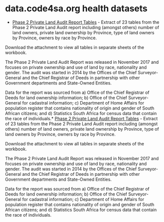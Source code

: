 # data.code4sa.org health datasets
* [Phase 2 Private Land Audit Report Tables](https://data.code4sa.org/d/9ixd-9q3i) - Extract of 23 tables from the Phase 2 Private Land Audit report including (amongst others) number of land owners, private land ownership by Province, type of land owners by Province, owners by race by Province. 

Download the attachment to view all tables in separate sheets of the workbook.

The Phase 2 Private Land Audit Report was released in November 2017 and focuses on private ownership and use of land by race, nationality and gender. The audit was started in 2014 by the Offices of the Chief Surveyor-General and the Chief Registrar of Deeds in partnership with other Government departments and State-Owned Entities.

Data for the report was sourced from a) Office of the Chief Registrar of Deeds for land ownership information; b) Office of the Chief Surveyor-General for cadastral information; c) Department of Home Affairs for population register that contains nationality of origin and gender of South African citizens; and d) Statistics South Africa for census data that contain the race of individuals.* [Phase 2 Private Land Audit Report Tables](https://data.code4sa.org/d/9ixd-9q3i) - Extract of 23 tables from the Phase 2 Private Land Audit report including (amongst others) number of land owners, private land ownership by Province, type of land owners by Province, owners by race by Province. 

Download the attachment to view all tables in separate sheets of the workbook.

The Phase 2 Private Land Audit Report was released in November 2017 and focuses on private ownership and use of land by race, nationality and gender. The audit was started in 2014 by the Offices of the Chief Surveyor-General and the Chief Registrar of Deeds in partnership with other Government departments and State-Owned Entities.

Data for the report was sourced from a) Office of the Chief Registrar of Deeds for land ownership information; b) Office of the Chief Surveyor-General for cadastral information; c) Department of Home Affairs for population register that contains nationality of origin and gender of South African citizens; and d) Statistics South Africa for census data that contain the race of individuals.
